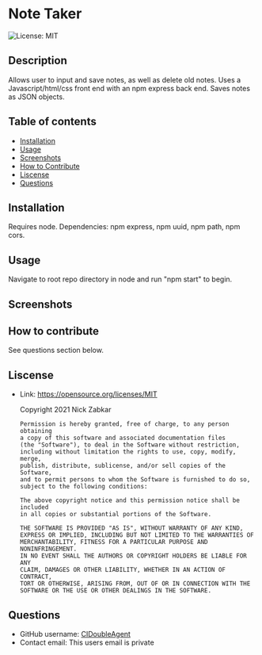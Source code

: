   # Note Taker
  ![License: MIT](https://img.shields.io/badge/License-MIT-yellow.svg)
  ## Description
  Allows user to input and save notes, as well as delete old notes. Uses a Javascript/html/css front end with an npm express back end. Saves notes as JSON objects. 
  ## Table of contents
  * [Installation](#installation)
  * [Usage](#usage)
  * [Screenshots](#screenshots)
  * [How to Contribute](#how-to-contribute)
  * [Liscense](#liscense)
  * [Questions](#questions)
  ## Installation
  Requires node. Dependencies: npm express, npm uuid, npm path, npm cors.
  ## Usage
  Navigate to root repo directory in node and run "npm start" to begin.
  ## Screenshots
  ## How to contribute
  See questions section below.
  ## Liscense
  * Link: https://opensource.org/licenses/MIT  

      Copyright 2021 Nick Zabkar

        Permission is hereby granted, free of charge, to any person obtaining 
        a copy of this software and associated documentation files 
        (the "Software"), to deal in the Software without restriction, 
        including without limitation the rights to use, copy, modify, merge, 
        publish, distribute, sublicense, and/or sell copies of the Software, 
        and to permit persons to whom the Software is furnished to do so, 
        subject to the following conditions:

        The above copyright notice and this permission notice shall be included 
        in all copies or substantial portions of the Software.

        THE SOFTWARE IS PROVIDED "AS IS", WITHOUT WARRANTY OF ANY KIND, 
        EXPRESS OR IMPLIED, INCLUDING BUT NOT LIMITED TO THE WARRANTIES OF 
        MERCHANTABILITY, FITNESS FOR A PARTICULAR PURPOSE AND NONINFRINGEMENT. 
        IN NO EVENT SHALL THE AUTHORS OR COPYRIGHT HOLDERS BE LIABLE FOR ANY 
        CLAIM, DAMAGES OR OTHER LIABILITY, WHETHER IN AN ACTION OF CONTRACT, 
        TORT OR OTHERWISE, ARISING FROM, OUT OF OR IN CONNECTION WITH THE 
        SOFTWARE OR THE USE OR OTHER DEALINGS IN THE SOFTWARE.
  ## Questions
  * GitHub username: [CIDoubleAgent](https://github.com/CIDoubleAgent)
  * Contact email: 
  This  users email is private